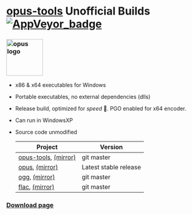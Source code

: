 # [opus-tools](https://www.opus-codec.org/) Unofficial Builds [![AppVeyor_badge]][AppVeyor_link]

[AppVeyor_badge]: https://ci.appveyor.com/api/projects/status/github/Chocobo1/opus-tools_win32-build?branch=master&svg=true
[AppVeyor_link]: https://ci.appveyor.com/project/Chocobo1/opus-tools-win32-build


### <a href="https://www.opus-codec.org/"><img src="https://www.opus-codec.org/assets/img/opus-logo.svg" alt="opus logo" height="96"></a>
* x86 & x64 executables for Windows
* Portable executables, no external dependencies (dlls)
* Release build, optimized for *speed* :rocket:. PGO enabled for x64 encoder.
* Can run in WindowsXP
* Source code unmodified

  | Project                                                           | Version               |
  | ----------------------------------------------------------------- | --------------------- |
  | [opus-tools][opus-tools-link], [(mirror)][opus-tools-mirror-link] | git master            |
  | [opus][opus-link], [(mirror)][opus-mirror-link]                   | Latest stable release |
  | [ogg][ogg-link], [(mirror)][ogg-mirror-link]                      | git master            |
  | [flac][flac-link], [(mirror)][flac-mirror-link]                   | git master            |

  [opus-tools-link]: https://git.xiph.org/?p=opus-tools.git
  [opus-tools-mirror-link]: https://github.com/xiph/opus-tools
  [opus-link]: https://git.xiph.org/?p=opus.git
  [opus-mirror-link]: https://github.com/xiph/opus
  [ogg-link]: https://git.xiph.org/?p=ogg.git
  [ogg-mirror-link]: https://github.com/xiph/ogg
  [flac-link]: https://git.xiph.org/?p=flac.git
  [flac-mirror-link]: https://github.com/xiph/flac


### [Download page](https://github.com/Chocobo1/opus-tools_win32-build/releases)
